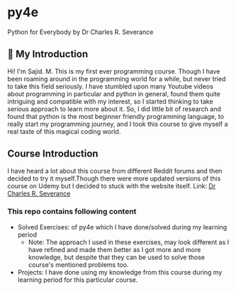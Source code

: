 # py4e

Python for Everybody by Dr Charles R. Severance

## 💬 My Introduction

Hi! I'm Sajid. M.
This is my first ever programming course. Though I have been roaming around in
 the programming world for a while, but never tried to take this field
seriously. I have stumbled upon many Youtube videos about programming in
particular and python in general, found them quite intriguing and compatible
with  my interest, so I  started thinking to take serious approach to
learn more about it. So, I did little bit of research and found that python is
the most beginner friendly programming language, to really start my programming
journey, and I took this course to give myself a real taste of this magical
coding world.

## Course Introduction

I have heard a lot about this course from different Reddit forums and then
decided to try it myself.Though there were more updated versions of this
course on Udemy but I decided to stuck with the website itself. Link:
[Dr Charles R. Severance ](https://www.py4e.com)

### This repo contains following content

-   Solved Exercises: of py4e which I have done/solved during my learning
period
    -   Note: The approach I used in these exercises, may look different as
    I have refined and made them better as I got more and more knowledge,
    but despite that they can be used to solve those course's mentioned problems
    too.
-   Projects: I have done using my knowledge from this course during my learning
period for this particular course.
